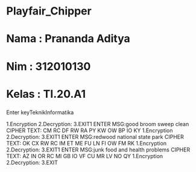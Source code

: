 # Playfair_Chipper
# Nama  : Prananda Aditya
# Nim   : 312010130
# Kelas : TI.20.A1

###

Enter keyTeknikInformatika

 1.Encryption
 2.Decryption:
 3.EXIT1
ENTER MSG:good broom sweep clean
CIPHER TEXT: CM RC DF RW RA PY KW OW BP IO KY 
 1.Encryption
 2.Decryption:
 3.EXIT1
ENTER MSG:redwood national state park
CIPHER TEXT: OK CX RW RC IM ET ME FU LN FI OW FM RK 
 1.Encryption
 2.Decryption:
 3.EXIT1
ENTER MSG:junk food and health problems
CIPHER TEXT: AZ IN OR RC MI GB IO VF CU MR LV NO QY
 1.Encryption
 2.Decryption:
 3.EXIT